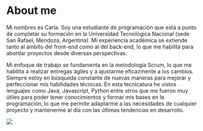 
# About me 


Mi nombres es Carla. Soy una estudiante de programación que está a punto de completar su formación en la Universidad Tecnológica Nacional (sede San Rafael, Mendoza, Argentina). Mi experiencia académica se extiende tanto al ámbito del front-end como al del back-end, lo que me habilita para abordar proyectos desde diversas perspectivas.

Mi enfoque de trabajo se fundamenta en la metodología Scrum, lo que me habilita a realizar entregas ágiles y a ajustarme eficazmente a los cambios. Siempre estoy en búsqueda constante de nuevas maneras para mejorar y perfeccionar mis habilidades técnicas.
En esta tecnicatura he vistos lenguajes como Java, Javascript, Python entre otros que me fueron muy útiles para poder tener conocimientos y formar mis bases en la programación, lo que me permite adaptarme a las necesidades de cualquier proyecto y mantenerme al día con las últimas tendencias en desarrollo.




![](https://i.giphy.com/media/26xBwdIuRJiAIqHwA/giphy.webp)
